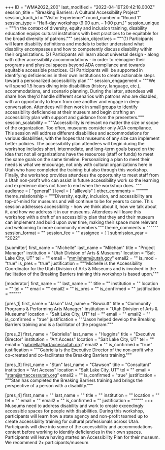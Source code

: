 +++
ID = "WMA2022_200"
last_modified = "2022-04-19T20:42:18.000Z"
session_title = "Breaking Barriers: A Cultural Accessibility Project"
session_track_id = "Visitor Experience"
round_number = "Round 1"
session_type = "Half-day workshop (9:00 a.m. – 1:00 p.m.)"
session_unique = """In the context of diversity, equity and inclusion training, disability education equips cultural institutions with best practices to be equitable for the broad diversity of patrons."""
session_objectives = """(1) Participants will learn disability definitions and models to better understand what disability encompasses and how to competently discuss disability within their organizations. (2) Participants will learn about universal design - along with other accessibility accommodations - in order to reimagine their programs and physical spaces beyond ADA compliance and towards equitable accessible practices. (3) Participants will  be supported in identifying deficiencies in their own institutions to create actionable steps toward a personalized accessibility plan."""
session_engagement = """We will spend 1.5 hours diving into disabilities (history, language, etc.), accommodations, and scenario planning. During the latter, attendees will share how they’d handle different scenarios with patrons who are disabled, with an opportunity to learn from one another and engage in deep conversation. Attendees will then work in small groups to identify accessibility deficiencies at their museum and begin drafting an accessibility plan with support and guidance from the presenters."""
session_scalability = """Accessibility is relevant no matter the size or scope of the organization. Too often, museums consider only ADA compliance. This session will address different disabilities and accommodations for various disabilities, with the hopes that museums of any size can implement better policies. The accessibility plan attendees will begin during the workshop includes short, intermediate, and long-term goals based on the idea that not all organizations have the resources (staff or funds) to meet the same goals on the same timeline. Personalizing a plan to meet their needs is what we encourage, not only with cultural organizations here in Utah who have completed the training but also through this workshop. Finally, the workshop provides attendees the opportunity to meet staff from a Utah non-profit who can assist in future accessibility work so the learning and experience does not have to end when the workshop does.
"""
audience = [ "general" ]
level = [ "alllevels" ]
other_comments = """"""
theme_relationship = """Diversity, equity, inclusion, and accessibility are top-of-mind for museums and will continue to be for years to come. This session addresses accessibility - how we think about it, how we talk about it, and how we address it in our museums. Attendees will leave this workshop with a draft of an accessibility plan that they and their museum can implement and build upon over time, making their space more relevant and welcoming to more community members."""
theme_comments = """"""
session_format = ""
session_fee = ""
assignee = [  ]
submission_year = "2022"

[submitter]
first_name = "Michelle"
last_name = "Mileham"
title = "Project Manager"
institution = "Utah Division of Arts & Museums"
location = "Salt Lake City, UT"
tel = ""
email = "mmileham@utah.gov"
email2 = ""
is_mod = "true"
is_pres = "true"
justification = """Michelle is the Accessibility Coordinator for the Utah Division of Arts & Museums and is involved in the facilitation of the Breaking Barriers training this workshop is based upon."""

[moderator]
first_name = ""
last_name = ""
title = ""
institution = ""
location = ""
tel = ""
email = ""
email2 = ""
is_pres = ""
is_confirmed = ""
justification = """"""

[pres_1]
first_name = "Jason"
last_name = "Bowcutt"
title = "Community Programs & Performing Arts Manager"
institution = "Utah Division of Arts & Museums"
location = "Salt Lake City, UT"
tel = ""
email = ""
email2 = ""
is_confirmed = "true"
justification = """Jason helped develop the Breaking Barriers training and is a facilitator of the program."""

[pres_2]
first_name = "Gabriella"
last_name = "Huggins"
title = "Executive Director"
institution = "Art Access"
location = "Salt Lake City, UT"
tel = ""
email = "gabriella@artaccessutah.org"
email2 = ""
is_confirmed = "true"
justification = """Gabriella is the Executive Director of the non-profit who co-created and co-facilitates the Breaking Barriers training."""

[pres_3]
first_name = "Stan"
last_name = "Clawson"
title = "Consultant"
institution = "Art Access"
location = "Salt Lake City, UT"
tel = ""
email = "stan@artaccessutah.org"
email2 = ""
is_confirmed = "true"
justification = """Stan has completed the Breaking Barriers training and brings the perspective of a person with a disability."""

[pres_4]
first_name = ""
last_name = ""
title = ""
institution = ""
location = ""
tel = ""
email = ""
email2 = ""
is_confirmed = ""
justification = """"""
+++
Museums need to address disability and work to create exceedingly accessible spaces for people with disabilities. During this workshop, participants will learn how a state agency and non-profit teamed up to create accessibility training for cultural professionals across Utah. Participants will dive into some of the accessibility and accommodations content before working to identify deficiencies in their own spaces. Participants will leave having started an Accessibility Plan for their museum. We recommend 2+ participants/museum.

